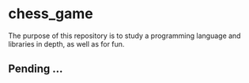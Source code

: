 # chess_game

The purpose of this repository is to study a programming language and libraries in depth, as well as for fun.

## Pending ...
